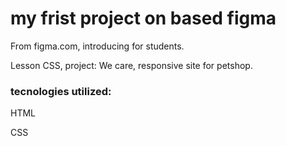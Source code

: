 # my frist project on based figma

From figma.com, introducing for students.

Lesson CSS, project: We care, responsive site for petshop.

<h3>tecnologies utilized:</h3>
 
 <p>HTML</p>
 <p>CSS</p>
